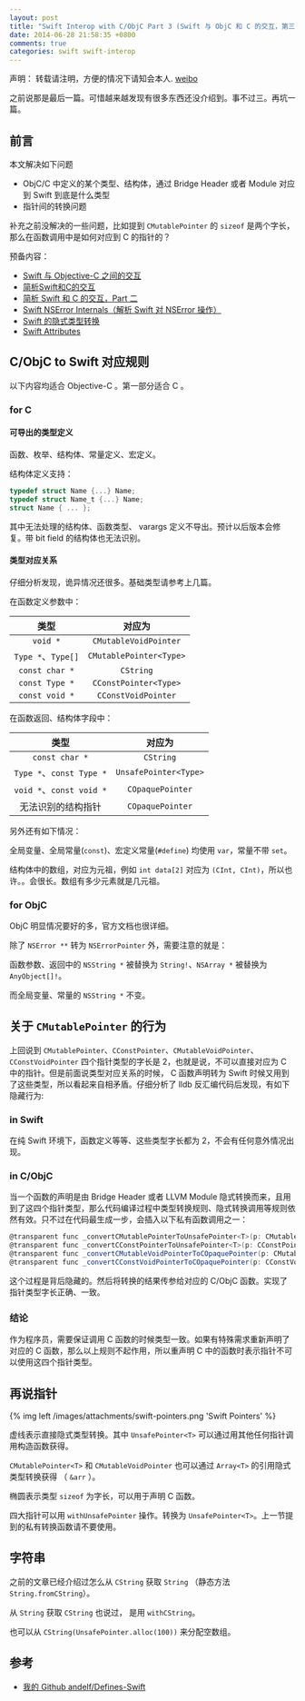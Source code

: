 ```yaml
---
layout: post
title: "Swift Interop with C/ObjC Part 3 (Swift 与 ObjC 和 C 的交互，第三部分）"
date: 2014-06-28 21:58:35 +0800
comments: true
categories: swift swift-interop
---
```


声明： 转载请注明，方便的情况下请知会本人. [weibo](http://weibo.com/234632333)

之前说那是最后一篇。可惜越来越发现有很多东西还没介绍到。事不过三。再坑一篇。

## 前言

本文解决如下问题

- ObjC/C 中定义的某个类型、结构体，通过 Bridge Header 或者 Module 对应到 Swift 到底是什么类型
- 指针间的转换问题

补充之前没解决的一些问题，比如提到 ``CMutablePointer`` 的 ``sizeof`` 是两个字长，那么在函数调用中是如何对应到 C 的指针的？

预备内容：

- [Swift 与 Objective-C 之间的交互](http://andelf.github.io/blog/2014/06/11/swift-and-objectivec-interop/)
- [简析Swift和C的交互](http://andelf.github.io/blog/2014/06/15/swift-and-c-interop/)
- [简析 Swift 和 C 的交互，Part 二](http://andelf.github.io/blog/2014/06/18/swift-and-c-interop-cont/)
- [Swift NSError Internals（解析 Swift 对 NSError 操作）](http://andelf.github.io/blog/2014/06/16/swift-nserror-internals/)
- [Swift 的隐式类型转换](http://andelf.github.io/blog/2014/06/08/swift-implicit-type-cast/)
- [Swift Attributes](http://andelf.github.io/blog/2014/06/06/swift-attributes/)

## C/ObjC to Swift 对应规则

以下内容均适合 Objective-C 。第一部分适合 C 。

### for C

#### 可导出的类型定义

函数、枚举、结构体、常量定义、宏定义。

结构体定义支持：

```c
typedef struct Name {...} Name;
typedef struct Name_t {...} Name;
struct Name { ... };
```

其中无法处理的结构体、函数类型、 varargs 定义不导出。预计以后版本会修复。带 bit field 的结构体也无法识别。

#### 类型对应关系

仔细分析发现，诡异情况还很多。基础类型请参考上几篇。

在函数定义参数中：

类型 | 对应为
:------:|:-------:
``void *`` | ``CMutableVoidPointer``
``Type *``、``Type[]`` | ``CMutablePointer<Type>``
``const char *`` | ``CString``
``const Type *`` | ``CConstPointer<Type>``
``const void *`` | ``CConstVoidPointer``

在函数返回、结构体字段中：

类型 | 对应为
:------:|:-------:
``const char *`` | ``CString``
``Type *``、``const Type *`` | ``UnsafePointer<Type>``
``void *``、``const void *`` | ``COpaquePointer``
无法识别的结构指针  | ``COpaquePointer``

另外还有如下情况：

全局变量、全局常量(``const``)、宏定义常量(``#define``) 均使用 ``var``，常量不带 ``set``。

结构体中的数组，对应为元祖，例如 ``int data[2]`` 对应为 ``(CInt, CInt)``，所以也许。。会很长。数组有多少元素就是几元祖。

### for ObjC

ObjC 明显情况要好的多，官方文档也很详细。

除了 ``NSError **`` 转为 ``NSErrorPointer`` 外，需要注意的就是：

函数参数、返回中的 ``NSString *`` 被替换为 ``String!``、``NSArray *`` 被替换为 ``AnyObject[]!``。

而全局变量、常量的 ``NSString *`` 不变。

## 关于 ``CMutablePointer`` 的行为

上回说到 ``CMutablePointer``、``CConstPointer``、``CMutableVoidPointer``、``CConstVoidPointer``
四个指针类型的字长是 2，也就是说，不可以直接对应为 C 中的指针。但是前面说类型对应关系的时候， C 函数声明转为 Swift
时候又用到了这些类型，所以看起来自相矛盾。仔细分析了 lldb 反汇编代码后发现，有如下隐藏行为:

### in Swift

在纯 Swift 环境下，函数定义等等、这些类型字长都为 2，不会有任何意外情况出现。

### in C/ObjC

当一个函数的声明是由 Bridge Header 或者 LLVM Module 隐式转换而来，且用到了这四个指针类型，那么代码编译过程中类型转换规则、隐式转换调用等规则依然有效。只不过在代码最生成一步，会插入以下私有函数调用之一：

```scala
@transparent func _convertCMutablePointerToUnsafePointer<T>(p: CMutablePointer<T>) -> UnsafePointer<T>
@transparent func _convertCConstPointerToUnsafePointer<T>(p: CConstPointer<T>) -> UnsafePointer<T>
@transparent func _convertCMutableVoidPointerToCOpaquePointer(p: CMutableVoidPointer) -> COpaquePointer
@transparent func _convertCConstVoidPointerToCOpaquePointer(p: CConstVoidPointer) -> COpaquePointer
```

这个过程是背后隐藏的。然后将转换的结果传参给对应的 C/ObjC 函数。实现了指针类型字长正确、一致。

### 结论

作为程序员，需要保证调用 C 函数的时候类型一致。如果有特殊需求重新声明了对应的 C 函数，那么以上规则不起作用，所以重声明 C 中的函数时表示指针不可以使用这四个指针类型。

## 再说指针

{% img left /images/attachments/swift-pointers.png 'Swift Pointers' %}

虚线表示直接隐式类型转换。其中 ``UnsafePointer<T>`` 可以通过用其他任何指针调用构造函数获得。

``CMutablePointer<T>`` 和 ``CMutableVoidPointer`` 也可以通过 ``Array<T>`` 的引用隐式类型转换获得 （ ``&arr`` ）。

椭圆表示类型 ``sizeof`` 为字长，可以用于声明 C 函数。

四大指针可以用 ``withUnsafePointer`` 操作。转换为 ``UnsafePointer<T>``。上一节提到的私有转换函数请不要使用。

## 字符串

之前的文章已经介绍过怎么从 ``CString`` 获取 ``String`` （静态方法 ``String.fromCString``）。

从 ``String`` 获取 ``CString`` 也说过， 是用 ``withCString``。

也可以从 ``CString(UnsafePointer.alloc(100))`` 来分配空数组。

## 参考

- [我的 Github andelf/Defines-Swift](https://github.com/andelf/Defines-Swift)

